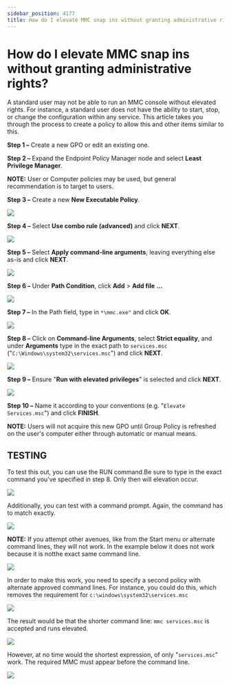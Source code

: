 ```yaml
---
sidebar_position: 4177
title: How do I elevate MMC snap ins without granting administrative rights?
---
```


# How do I elevate MMC snap ins without granting administrative rights?

A standard user may not be able to run an MMC console without elevated rights. For instance, a standard user does not
have the ability to start, stop, or change the configuration within any service. This article takes you through the
process to create a policy to allow this and other items similar to this.

**Step 1 –** Create a new GPO or edit an existing one.

**Step 2 –** Expand the Endpoint Policy Manager node and select **Least Privilege Manager**.

**NOTE:**  User or Computer policies may be used, but general recommendation is to target to users.

**Step 3 –** Create a new **New Executable Policy**.

![](../../../../../../static/images/PolicyPak/Content/Resources/Images/LeastPrivilege/Elevate/203_1_image-20200229095829-1.png)

**Step 4 –** Select **Use combo rule (advanced)** and click **NEXT**.

![](../../../../../../static/images/PolicyPak/Content/Resources/Images/LeastPrivilege/Elevate/203_3_image-20200229095829-2.png)

**Step 5 –** Select **Apply command-line arguments**, leaving everything else as-is and click **NEXT**.

![](../../../../../../static/images/PolicyPak/Content/Resources/Images/LeastPrivilege/Elevate/203_5_image-20200229095829-3.png)

**Step 6 –** Under **Path Condition**, click **Add**  > **Add file** **...**

![](../../../../../../static/images/PolicyPak/Content/Resources/Images/LeastPrivilege/Elevate/203_7_image-20200229095829-4.png)

**Step 7 –** In the Path field, type in `*\mmc.exe"` and click **OK**.

![](../../../../../../static/images/PolicyPak/Content/Resources/Images/LeastPrivilege/Elevate/203_9_image-20200229095829-5.png)

**Step 8 –** Click on **Command-line Arguments**, select **Strict equality**, and under **Arguments** type in the exact path to
`services.msc` ("`C:\Windows\system32\services.msc`") and click **NEXT**.

![](../../../../../../static/images/PolicyPak/Content/Resources/Images/LeastPrivilege/Elevate/203_11_image-20210521112229-2.png)

**Step 9 –** Ensure "**Run with elevated privileges**" is selected and click **NEXT**.

![](../../../../../../static/images/PolicyPak/Content/Resources/Images/LeastPrivilege/Elevate/203_12_image-20200229095829-7.png)

**Step 10 –** Name it according to your conventions (e.g. "`Elevate Services.msc`") and click **FINISH**.

**NOTE:** Users will not acquire this new GPO until Group Policy is refreshed on the user's computer either through
automatic or manual means.

## TESTING

To test this out, you can use the RUN command.Be sure to type in the exact command you've specified in
step 8. Only then will elevation occur.

![](../../../../../../static/images/PolicyPak/Content/Resources/Images/LeastPrivilege/Elevate/203_14_image001_950x730.png)

Additionally, you can test with a command prompt. Again, the command has to match exactly.

![](../../../../../../static/images/PolicyPak/Content/Resources/Images/LeastPrivilege/Elevate/203_15_image002_950x541.png)

**NOTE:** If you attempt other avenues, like from the Start menu or alternate command lines, they will not work. In the example below it does not work because it is notthe exact same command line.

![](../../../../../../static/images/PolicyPak/Content/Resources/Images/LeastPrivilege/Elevate/203_16_image003_950x496.png)

In order to make this work, you need to specify a second policy with alternate approved command lines. For instance,
you could do this, which removes the requirement for `c:\windows\system32\services.msc`

![](../../../../../../static/images/PolicyPak/Content/Resources/Images/LeastPrivilege/Elevate/203_17_image004_950x475.png)

The result would be that the shorter command line: `mmc services.msc` is accepted and runs elevated.

![](../../../../../../static/images/PolicyPak/Content/Resources/Images/LeastPrivilege/Elevate/203_18_image005_950x579.png)

However, at no time would the shortest expression, of only "`services.msc`" work. The required MMC must appear before
the command line.

![](../../../../../../static/images/PolicyPak/Content/Resources/Images/LeastPrivilege/Elevate/203_19_image006_950x612.png)